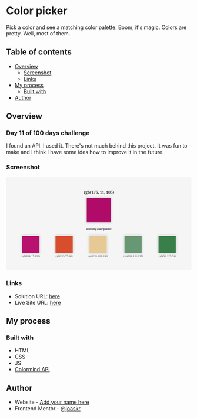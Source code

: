 # Color picker

Pick a color and see a matching color palette. Boom, it's magic. Colors are pretty. Well, most of them.

## Table of contents

- [Overview](#overview)
  - [Screenshot](#screenshot)
  - [Links](#links)
- [My process](#my-process)
  - [Built with](#built-with)
- [Author](#author)

## Overview

### Day 11 of 100 days challenge

I found an API. I used it. There's not much behind this project. It was fun to make and I think I have some ides how to improve it in the future.

### Screenshot

![](./design/desktop-design.jpg)

### Links

- Solution URL: [here](https://github.com/joaskr/100-days-challenge/tree/main/Picker)
- Live Site URL: [here](https://100-days-challenge-azure.vercel.app/Picker/index.html)

## My process

### Built with

- HTML
- CSS
- JS
- [Colormind API](http://colormind.io/api-access/)

## Author

- Website - [Add your name here](https://www.your-site.com)
- Frontend Mentor - [@joaskr](https://www.frontendmentor.io/profile/joaskr)
